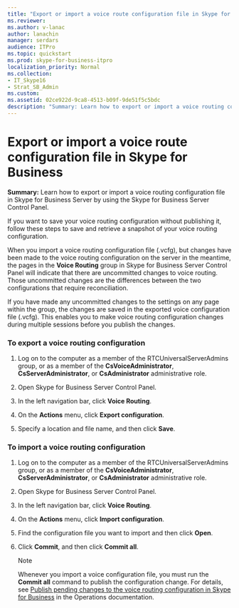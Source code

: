 ```yaml
---
title: "Export or import a voice route configuration file in Skype for Business"
ms.reviewer: 
ms.author: v-lanac
author: lanachin
manager: serdars
audience: ITPro
ms.topic: quickstart
ms.prod: skype-for-business-itpro
localization_priority: Normal
ms.collection: 
- IT_Skype16
- Strat_SB_Admin
ms.custom: 
ms.assetid: 02ce922d-9ca8-4513-b09f-9de51f5c5bdc
description: "Summary: Learn how to export or import a voice routing configuration file in Skype for Business Server by using the Skype for Business Server Control Panel."
---
```


# Export or import a voice route configuration file in Skype for Business
 
**Summary:** Learn how to export or import a voice routing configuration file in Skype for Business Server by using the Skype for Business Server Control Panel.
  
If you want to save your voice routing configuration without publishing it, follow these steps to save and retrieve a snapshot of your voice routing configuration. 
  
When you import a voice routing configuration file (.vcfg), but changes have been made to the voice routing configuration on the server in the meantime, the pages in the **Voice Routing** group in Skype for Business Server Control Panel will indicate that there are uncommitted changes to voice routing. Those uncommitted changes are the differences between the two configurations that require reconciliation.
  
If you have made any uncommitted changes to the settings on any page within the group, the changes are saved in the exported voice configuration file (.vcfg). This enables you to make voice routing configuration changes during multiple sessions before you publish the changes. 
  
### To export a voice routing configuration

1. Log on to the computer as a member of the RTCUniversalServerAdmins group, or as a member of the **CsVoiceAdministrator**, **CsServerAdministrator**, or **CsAdministrator** administrative role.
    
2. Open Skype for Business Server Control Panel.
    
3. In the left navigation bar, click **Voice Routing**.
    
4. On the **Actions** menu, click **Export configuration**.
    
5. Specify a location and file name, and then click **Save**.
    
### To import a voice routing configuration

1. Log on to the computer as a member of the RTCUniversalServerAdmins group, or as a member of the **CsVoiceAdministrator**, **CsServerAdministrator**, or **CsAdministrator** administrative role.
    
2. Open Skype for Business Server Control Panel.
    
3. In the left navigation bar, click **Voice Routing**.
    
4. On the **Actions** menu, click **Import configuration**.
    
5. Find the configuration file you want to import and then click **Open**.
    
6. Click **Commit**, and then click **Commit all**.
    
    > [!NOTE]
    > Whenever you import a voice configuration file, you must run the **Commit all** command to publish the configuration change. For details, see [Publish pending changes to the voice routing configuration in Skype for Business](voice-route-config-changes.md) in the Operations documentation.
  

